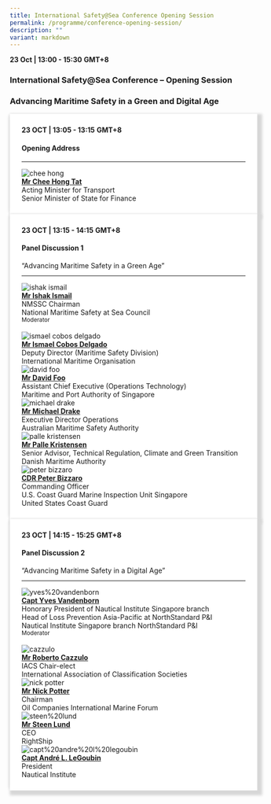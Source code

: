 ```yaml
---
title: International Safety@Sea Conference Opening Session
permalink: /programme/conference-opening-session/
description: ""
variant: markdown
---
```

<div>
  <b>23 Oct | 13:00 - 15:30</b>&nbsp;<b>GMT+8</b>
  <h3>International Safety@Sea Conference – Opening Session</h3>
	<h3>Advancing Maritime Safety in a Green and Digital Age</h3>
</div>




<section>
  <div class="bp-container is-fluid">
    <div class="row">
      <div class="col is-full"> 
        <div class="row">
          <div class="col is-12">
            <div class="border bg-light h-100 position-relative">
              <div class="p-4">
                <div class="programme-time"><b>23 OCT | 13:05 - 13:15</b>&nbsp;<b>GMT+8</b></div>
                <h4 class="programme-title">Opening Address</h4>
                <hr class="my-3 border-primary">
                <div class="speakers px-2">
                  <div class="row">
                    <div class="col is-6 prog-speaker">
                      <div class="row">
<div class="col is-4"><img class="speaker-image mb-4" src="/images/Speakers_23/Session1p1/mr chee hong tat.png" alt="chee hong"></div>
                        <div class="col is-8">
                          <div class="speaker-name text-ellipsis">
                            <a href="#" class="speaker-name text-ellipsis" rel="noopener"><b>Mr Chee Hong Tat</b></a>
                          </div>
                          <div class="text-ellipsis speaker-position">
                            Acting Minister for Transport
                          </div>
                          <div class="text-ellipsis speaker-company">
                            Senior Minister of State for Finance
                          </div>
                        </div>
                      </div>
                    </div>
                  </div>
                </div>
              </div>
            </div>
          </div>
        </div>
      </div>
    </div>
  </div>
</section>

<section>
<div class="bp-container is-fluid">
<div class="row">
<div class="col is-full">
<div class="row">
<div class="col is-12">
<div class="border bg-light h-100 position-relative">
<div class="p-4">
<div class="programme-time"><strong>23 OCT | 13:15 - 14:15</strong>&nbsp;<strong>GMT+8</strong></div>
<h4 class="programme-title">Panel Discussion 1</h4>
	“Advancing Maritime Safety in a Green Age”	
<hr class="my-3 border-primary">
<div class="speakers px-2">
<div class="row">
<div class="col is-6 prog-speaker">
<div class="row">
<div class="col is-4"><img class="speaker-image mb-4" src="/images/Speakers_23/Session1p1/ishak ismail.png" alt="ishak ismail"></div>
<div class="col is-8">
<div class="speaker-name text-ellipsis"><strong><a class="speaker-name text-ellipsis" href="/ishak-ismail" rel="noopener">Mr Ishak Ismail</a></strong></div>
<div class="text-ellipsis speaker-position">NMSSC Chairman</div>
<div class="text-ellipsis speaker-company">National Maritime Safety at Sea Council</div>
<div class="speaker-role text-ellipsis text-muted"><small>Moderator</small></div>
</div>
</div>
</div>
<div class="col is-6 prog-speaker">&nbsp;</div>
</div>
<div class="row">
<div class="col is-6 prog-speaker">
<div class="row">
	<div class="col is-4"><img class="speaker-image mb-4" src="/images/Speakers_23/Session1p1/ismael cobos delgado.png" alt="ismael cobos delgado"></div>
<div class="col is-8">
<div class="speaker-name text-ellipsis"><strong><a class="speaker-name text-ellipsis" href="/ismael-cobos-delgado/" rel="noopener">Mr Ismael Cobos Delgado</a></strong></div>
<div class="text-ellipsis speaker-position">Deputy Director (Maritime Safety Division)</div>
<div class="text-ellipsis speaker-company">International Maritime Organisation</div>
</div>
</div>
</div>


<div class="col is-6 prog-speaker">

<div class="row">
	<div class="col is-4"><img class="speaker-image mb-4" src="/images/Speakers_23/Session1p1/david foo-1.png" alt="david foo"></div>
<div class="col is-8">
<div class="speaker-name text-ellipsis"><strong><a class="speaker-name text-ellipsis" href="/david-foo/" rel="noopener">Mr David Foo</a></strong></div>
<div class="text-ellipsis speaker-position">Assistant Chief Executive (Operations Technology)</div>
<div class="text-ellipsis speaker-company">Maritime and Port Authority of Singapore</div>
</div>
</div>

</div>
</div>
<div class="row">

<div class="col is-6 prog-speaker">

<div class="row">
<div class="col is-4"><img class="speaker-image mb-4" src="/images/Speakers_23/Session1p1/michael drake.png" alt="michael drake"></div>
<div class="col is-8">
<div class="speaker-name text-ellipsis"><strong><a class="speaker-name text-ellipsis" href="/michael-drake/" rel="noopener">Mr Michael Drake</a></strong></div>
<div class="text-ellipsis speaker-position">Executive Director Operations</div>
<div class="text-ellipsis speaker-company">Australian Maritime Safety Authority</div>
</div>
</div>


</div>

<div class="col is-6 prog-speaker">
<div class="row">
	<div class="col is-4"><img class="speaker-image mb-4" src="/images/Speakers_23/Session1p1/palle kristensen.png" alt="palle kristensen"></div>
<div class="col is-8">
<div class="speaker-name text-ellipsis"><strong><a class="speaker-name text-ellipsis" href="/palle-kristensen/" rel="noopener">Mr Palle Kristensen</a></strong></div>
<div class="text-ellipsis speaker-position">Senior Advisor, Technical Regulation, Climate and Green Transition</div>
<div class="text-ellipsis speaker-company">Danish Maritime Authority</div>
</div>
</div>
</div>




</div>

<div class="row">

<div class="col is-6 prog-speaker">
<div class="row">
	<div class="col is-4"><img class="speaker-image mb-4" src="/images/Speakers_23/Session1p1/peter bizzaro.png" alt="peter bizzaro"></div>
<div class="col is-8">
<div class="speaker-name text-ellipsis"><strong><a class="speaker-name text-ellipsis" href="/peter-bizzaro/" rel="noopener">CDR Peter Bizzaro</a></strong></div>
<div class="text-ellipsis speaker-position">Commanding Officer<br> U.S. Coast Guard Marine Inspection Unit Singapore</div>
<div class="text-ellipsis speaker-company">United States Coast Guard</div>
</div>
</div>
</div>


</div>
</div>
</div>
</div>
</div>
</div>
</div>
</div>
</div></section>
	
	
	
	
<section>
<div class="bp-container is-fluid">
<div class="row">
<div class="col is-full">
<div class="row">
<div class="col is-12">
<div class="border bg-light h-100 position-relative">
<div class="p-4">
<div class="programme-time"><strong>23 OCT | 14:15 - 15:25</strong>&nbsp;<strong>GMT+8</strong></div>
<h4 class="programme-title">Panel Discussion 2</h4>
	“Advancing Maritime Safety in a Digital Age”	
<hr class="my-3 border-primary">
<div class="speakers px-2">
<div class="row">
<div class="col is-6 prog-speaker">
<div class="row">
<div class="col is-4"><img class="speaker-image mb-4" src="/images/Speakers_23/Session1p2/yves%20vandenborn.png" alt="yves%20vandenborn"></div>
<div class="col is-8">
<div class="speaker-name text-ellipsis"><strong><a class="speaker-name text-ellipsis" href="/yves-vandenborn/" rel="noopener">Capt Yves Vandenborn</a></strong></div>
<div class="text-ellipsis speaker-position">Honorary President of Nautical Institute Singapore branch<br> Head of Loss Prevention Asia-Pacific at NorthStandard P&amp;I</div>
<div class="text-ellipsis speaker-company">Nautical Institute Singapore branch NorthStandard P&amp;I</div>
<div class="speaker-role text-ellipsis text-muted"><small>Moderator</small></div>
</div>
</div>
</div>
<div class="col is-6 prog-speaker">&nbsp;</div>
</div>
<div class="row">
<div class="col is-6 prog-speaker">
<div class="row">
	<div class="col is-4"><img class="speaker-image mb-4" src="/images/speakers_23/session1p2/cazzulo.png" alt="cazzulo"></div>
<div class="col is-8">
<div class="speaker-name text-ellipsis"><strong><a class="speaker-name text-ellipsis" href="/roberto-cazzulo/" rel="noopener">Mr Roberto Cazzulo</a></strong></div>
<div class="text-ellipsis speaker-position">IACS Chair-elect</div>
<div class="text-ellipsis speaker-company">International Association of Classification Societies</div>
</div>
</div>
</div>


<div class="col is-6 prog-speaker">

<div class="row">
	<div class="col is-4"><img class="speaker-image mb-4" src="/images/Speakers_23/Session1p2/nick potter.png" alt="nick potter"></div>
<div class="col is-8">
<div class="speaker-name text-ellipsis"><strong><a class="speaker-name text-ellipsis" href="/nick-potter/" rel="noopener">Mr Nick Potter</a></strong></div>
<div class="text-ellipsis speaker-position">Chairman</div>
<div class="text-ellipsis speaker-company">Oil Companies International Marine Forum</div>
</div>
</div>

</div>
</div>
<div class="row">

<div class="col is-6 prog-speaker">

<div class="row">
	<div class="col is-4"><img class="speaker-image mb-4" src="/images/Speakers_23/Session1p2/steen%20lund.png" alt="steen%20lund"></div>
<div class="col is-8">
<div class="speaker-name text-ellipsis"><strong><a class="speaker-name text-ellipsis" href="/steen-lund/" rel="noopener">Mr Steen Lund</a></strong></div>
<div class="text-ellipsis speaker-position">CEO</div>
<div class="text-ellipsis speaker-company">RightShip</div>
</div>
</div>


</div>

<div class="col is-6 prog-speaker">
<div class="row">
<div class="col is-4"><img class="speaker-image mb-4" src="/images/Speakers_23/Session1p2/capt%20andre%20l%20legoubin.png" alt="capt%20andre%20l%20legoubin"></div>
<div class="col is-8">
<div class="speaker-name text-ellipsis"><strong><a class="speaker-name text-ellipsis" href="/andre-l-legoubin/" rel="noopener">Capt André L. LeGoubin</a></strong></div>
<div class="text-ellipsis speaker-position">President</div>
<div class="text-ellipsis speaker-company">Nautical Institute</div>
</div>
</div>
</div>




</div>


</div>
</div>
</div>
</div>
</div>
</div>
</div>
</div></section>


<style type="text/css"> 

	
	hr.my-3{
margin-top: 0.75rem;	
	}

    .is-left{
      text-align: left;
    }
    .content h4{
      font-weight: 500; 
      color: #337B9A !important;
      margin-top: 1rem;
    }
    .bg-light {
      background-color: #fff !important;
      box-shadow: 5px 5px 5px 5px rgb(215 215 215), -5px 0 6px -4px rgb(215 215 215);
    }
    .p-4 {
      padding: 1.5rem!important;
    }
  .content a {text-decoration:none;}
	.content h3 { margin-top: 1rem;}
</style>